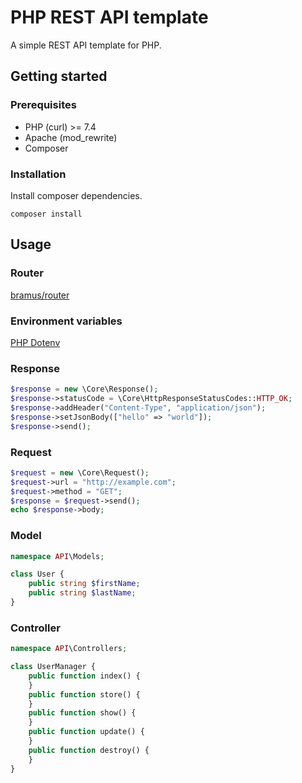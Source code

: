 # PHP REST API template

A simple REST API template for PHP.

## Getting started

### Prerequisites

- PHP (curl) >= 7.4
- Apache (mod_rewrite)
- Composer

### Installation

Install composer dependencies.

```
composer install
```

## Usage

### Router

[bramus/router](https://github.com/bramus/router)

### Environment variables

[PHP Dotenv](https://github.com/vlucas/phpdotenv)

### Response

```php
$response = new \Core\Response();
$response->statusCode = \Core\HttpResponseStatusCodes::HTTP_OK;
$response->addHeader("Content-Type", "application/json");
$response->setJsonBody(["hello" => "world"]);
$response->send();
```

### Request

```php
$request = new \Core\Request();
$request->url = "http://example.com";
$request->method = "GET";
$response = $request->send();
echo $response->body;
```

### Model

```php
namespace API\Models;

class User {
    public string $firstName;
    public string $lastName;
}
```

### Controller

```php
namespace API\Controllers;

class UserManager {
    public function index() {
    }
    public function store() {
    }
    public function show() {
    }
    public function update() {
    }
    public function destroy() {
    }
}
```
